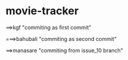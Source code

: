 # movie-tracker
==>kgf "commiting as first commit"

===>bahubali "commiting as second commit"

==>manasare "commiting from issue_10 branch"